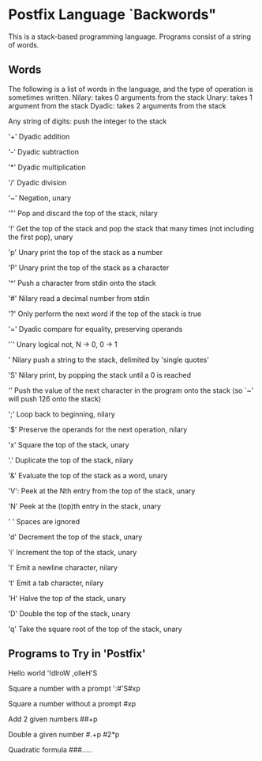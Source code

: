 # Postfix Language `Backwords"

This is a stack-based programming language. Programs consist of a string of words.

## Words

The following is a list of words in the language, and the type of operation is sometimes written.
Nilary: takes 0 arguments from the stack
Unary: takes 1 argument from the stack
Dyadic: takes 2 arguments from the stack

Any string of digits: push the integer to the stack

'+' Dyadic addition

'-' Dyadic subtraction

'*' Dyadic multiplication

'/' Dyadic division

'~' Negation, unary

'"' Pop and discard the top of the stack, nilary

'!' Get the top of the stack and pop the stack that many times (not including the first pop), unary

'p' Unary print the top of the stack as a number

'P' Unary print the top of the stack as a character

'^' Push a character from stdin onto the stack

'#' Nilary read a decimal number from stdin

'?' Only perform the next word if the top of the stack is true

'=' Dyadic compare for equality, preserving operands

'`' Unary logical not, N -> 0, 0 -> 1

 '  Nilary push a string to the stack, delimited by 'single quotes'

'S'  Nilary print, by popping the stack until a 0 is reached
            
'\' Push the value of the next character in the program onto the stack (so `\~' will push 126 onto the stack)

';' Loop back to beginning, nilary

'$' Preserve the operands for the next operation, nilary

'x' Square the top of the stack, unary

'.' Duplicate the top of the stack, nilary

'&' Evaluate the top of the stack as a word, unary

'V': Peek at the Nth entry from the top of the stack, unary

'N' Peek at the (top)th entry in the stack, unary

' ' Spaces are ignored

'd' Decrement the top of the stack, unary

'i' Increment the top of the stack, unary

'l' Emit a newline character, nilary

't' Emit a tab character, nilary

'H' Halve the top of the stack, unary

'D' Double the top of the stack, unary

'q' Take the square root of the top of the stack, unary

## Programs to Try in 'Postfix'

Hello world
    '!dlroW ,olleH'S

Square a number with a prompt
    ':#'S#xp

Square a number without a prompt
    #xp

Add 2 given numbers
    ##+p

Double a given number
    #.+p
    #2*p

Quadratic formula
    ###.....






